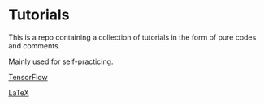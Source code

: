 # Tutorials

This is a repo containing a collection of tutorials in the form of pure codes and comments. 

Mainly used for self-practicing.

[TensorFlow](https://github.com/txzhao/Tutorials/tree/master/tensorflow)

[LaTeX](https://github.com/txzhao/Tutorials/tree/master/latex)
